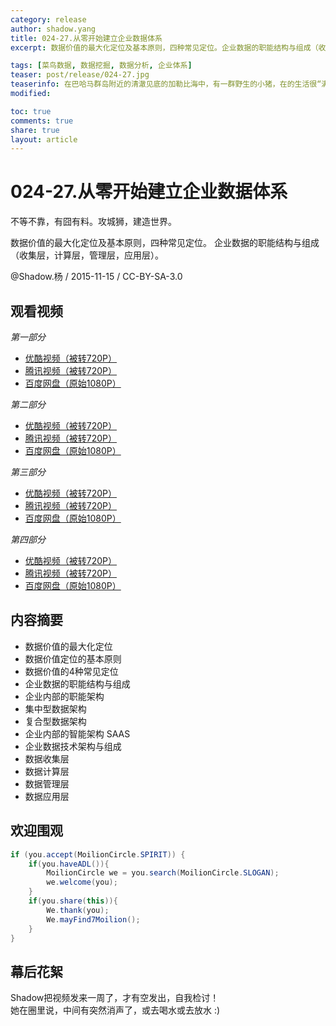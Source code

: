 ```yaml
---
category: release
author: shadow.yang
title: 024-27.从零开始建立企业数据体系
excerpt: 数据价值的最大化定位及基本原则，四种常见定位。企业数据的职能结构与组成（收集层，计算层，管理层，应用层）。

tags: [菜鸟数据, 数据挖掘, 数据分析, 企业体系]
teaser: post/release/024-27.jpg
teaserinfo: 在巴哈马群岛附近的清澈见底的加勒比海中，有一群野生的小猪，在的生活很“满意”，充足的阳光，柔软的沙滩，温暖的海水。
modified: 

toc: true
comments: true
share: true
layout: article
---
```


# 024-27.从零开始建立企业数据体系

不等不靠，有囧有料。攻城狮，建造世界。  

数据价值的最大化定位及基本原则，四种常见定位。
企业数据的职能结构与组成（收集层，计算层，管理层，应用层）。

@Shadow.杨 / 2015-11-15 / CC-BY-SA-3.0  

## 观看视频

  *第一部分*

  * [优酷视频（被转720P）](http://v.youku.com/v_show/id_XMTM5MzIxMTE4MA==html)
  * [腾讯视频（被转720P）](http://v.qq.com/page/a/g/x/a0173ji27gx.html)
  * [百度网盘（原始1080P）](http://pan.baidu.com/share/link?shareid=3935315343&uk=1380913564&fid=144575145219324)

  *第二部分*

  * [优酷视频（被转720P）](http://v.youku.com/v_show/id_XMTM5MzE1MzQxMg==.html)
  * [腾讯视频（被转720P）](http://v.qq.com/page/o/c/j/o0173vlrncj.html)
  * [百度网盘（原始1080P）](http://pan.baidu.com/share/link?shareid=3935315343&uk=1380913564&fid=700729931089659)

  *第三部分*
  
  * [优酷视频（被转720P）](http://v.youku.com/v_show/id_XMTM5MzE1MzM3Ng==.html)
  * [腾讯视频（被转720P）](http://v.qq.com/page/d/4/l/d017336h04l.html)
  * [百度网盘（原始1080P）](http://pan.baidu.com/share/link?shareid=3935315343&uk=1380913564&fid=267871661234214)

  *第四部分*

  * [优酷视频（被转720P）](http://v.youku.com/v_show/id_XMTM5MzE1MzU2NA==.html)
  * [腾讯视频（被转720P）](http://v.qq.com/page/g/g/f/g0173a4nrgf.html)
  * [百度网盘（原始1080P）](http://pan.baidu.com/share/link?shareid=3935315343&uk=1380913564&fid=84008591793300)

## 内容摘要

  * 数据价值的最大化定位
  * 数据价值定位的基本原则
  * 数据价值的4种常见定位
  * 企业数据的职能结构与组成
  * 企业内部的职能架构
  * 集中型数据架构
  * 复合型数据架构
  * 企业内部的智能架构 SAAS
  * 企业数据技术架构与组成
  * 数据收集层
  * 数据计算层
  * 数据管理层
  * 数据应用层

## 欢迎围观

``` java
if (you.accept(MoilionCircle.SPIRIT)) {
    if(you.haveADL()){
        MoilionCircle we = you.search(MoilionCircle.SLOGAN);
        we.welcome(you);
    }
    if(you.share(this)){
        We.thank(you);
        We.mayFind7Moilion();
    }
}
```

## 幕后花絮

Shadow把视频发来一周了，才有空发出，自我检讨！  
她在圈里说，中间有突然消声了，或去喝水或去放水 :)